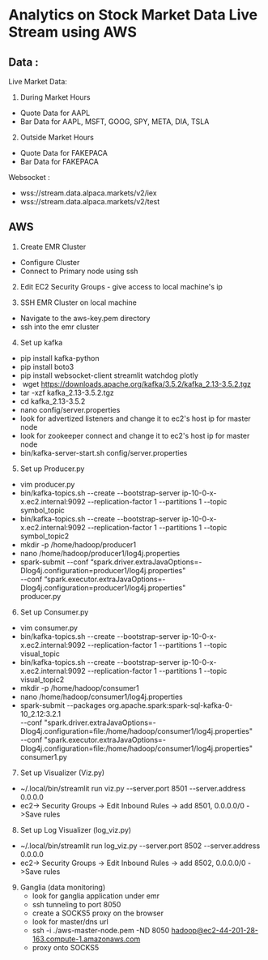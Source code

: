 # Analytics on Stock Market Data Live Stream using AWS

## Data :

 Live Market Data:
 1. During Market Hours
 - Quote Data for AAPL
 - Bar Data for AAPL, MSFT, GOOG, SPY, META, DIA, TSLA
 2. Outside Market Hours 
 - Quote Data for FAKEPACA
 - Bar Data for FAKEPACA 

Websocket : 
- wss://stream.data.alpaca.markets/v2/iex
- wss://stream.data.alpaca.markets/v2/test

## AWS

1. Create EMR Cluster
- Configure Cluster
- Connect to Primary node using ssh


2. Edit EC2 Security Groups - give access to local machine's ip


3. SSH EMR Cluster on local machine
- Navigate to the aws-key.pem directory
- ssh into the emr cluster


4. Set up kafka
- pip install kafka-python
- pip install boto3
- pip install websocket-client streamlit watchdog plotly
-  wget https://downloads.apache.org/kafka/3.5.2/kafka_2.13-3.5.2.tgz
- tar -xzf kafka_2.13-3.5.2.tgz
- cd kafka_2.13-3.5.2
- nano config/server.properties
- look for advertized listeners and change it to ec2's host ip for master node
- look for zookeeper connect and change it to ec2's host ip for master node
- bin/kafka-server-start.sh config/server.properties


5. Set up Producer.py
- vim producer.py
- bin/kafka-topics.sh --create --bootstrap-server ip-10-0-x-x.ec2.internal:9092 --replication-factor 1 --partitions 1 --topic symbol_topic
- bin/kafka-topics.sh --create --bootstrap-server ip-10-0-x-x.ec2.internal:9092 --replication-factor 1 --partitions 1 --topic symbol_topic2
- mkdir -p /home/hadoop/producer1
- nano /home/hadoop/producer1/log4j.properties
- spark-submit --conf “spark.driver.extraJavaOptions=-Dlog4j.configuration=producer1/log4j.properties" \
             --conf “spark.executor.extraJavaOptions=-Dlog4j.configuration=producer1/log4j.properties" \
             producer.py



6. Set up Consumer.py
- vim consumer.py
- bin/kafka-topics.sh --create --bootstrap-server ip-10-0-x-x.ec2.internal:9092 --replication-factor 1 --partitions 1 --topic visual_topic
- bin/kafka-topics.sh --create --bootstrap-server ip-10-0-x-x.ec2.internal:9092 --replication-factor 1 --partitions 1 --topic visual_topic2
- mkdir -p /home/hadoop/consumer1
- nano /home/hadoop/consumer1/log4j.properties
- spark-submit --packages org.apache.spark:spark-sql-kafka-0-10_2.12:3.2.1 \
             --conf "spark.driver.extraJavaOptions=-Dlog4j.configuration=file:/home/hadoop/consumer1/log4j.properties" \
             --conf "spark.executor.extraJavaOptions=-Dlog4j.configuration=file:/home/hadoop/consumer1/log4j.properties" \
             consumer1.py


7. Set up Visualizer (Viz.py)
- ~/.local/bin/streamlit run viz.py --server.port 8501 --server.address 0.0.0.0
- ec2-> Security Groups -> Edit Inbound Rules -> add 8501, 0.0.0.0/0 ->Save rules


8. Set up Log Visualizer (log_viz.py)
- ~/.local/bin/streamlit run log_viz.py --server.port 8502 --server.address 0.0.0.0
- ec2-> Security Groups -> Edit Inbound Rules -> add 8502, 0.0.0.0/0 ->Save rules


9. Ganglia (data monitoring)
    - look for ganglia application under emr
    - ssh tunneling to port 8050
    - create a SOCKS5 proxy on the browser
    - look for master/dns url
    - ssh -i ./aws-master-node.pem -ND 8050 hadoop@ec2-44-201-28-163.compute-1.amazonaws.com
    - proxy onto SOCKS5
